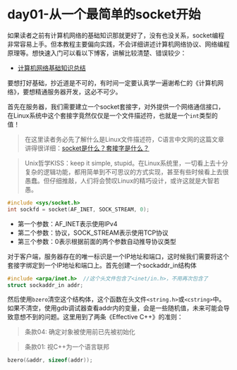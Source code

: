 # day01-从一个最简单的socket开始

如果读者之前有计算机网络的基础知识那就更好了，没有也没关系，socket编程非常容易上手。但本教程主要偏向实践，不会详细讲述计算机网络协议、网络编程原理等。想快速入门可以看以下博客，讲解比较清楚、错误较少：

- [计算机网络基础知识总结](https://www.runoob.com/w3cnote/summary-of-network.html)

要想打好基础，抄近道是不可的，有时间一定要认真学一遍谢希仁的《计算机网络》，要想精通服务器开发，这必不可少。

首先在服务器，我们需要建立一个socket套接字，对外提供一个网络通信接口，在Linux系统中这个套接字竟然仅仅是一个文件描述符，也就是一个`int`类型的值！

> 在这里读者务必先了解什么是Linux文件描述符，C语言中文网的这篇文章讲得很详细：[socket是什么？套接字是什么？](http://c.biancheng.net/view/2123.html)

> Unix哲学KISS：keep it simple, stupid。在Linux系统里，一切看上去十分复杂的逻辑功能，都用简单到不可思议的方式实现，甚至有些时候看上去很愚蠢。但仔细推敲，人们将会赞叹Linux的精巧设计，或许这就是大智若愚。

```c++
#include <sys/socket.h>
int sockfd = socket(AF_INET, SOCK_STREAM, 0);
```
- 第一个参数：AF_INET表示使用IPv4
- 第二个参数：协议，SOCK_STREAM表示使用TCP协议
- 第三个参数：0表示根据前面的两个参数自动推导协议类型

对于客户端，服务器存在的唯一标识是一个IP地址和端口，这时候我们需要将这个套接字绑定到一个IP地址和端口上。首先创建一个sockaddr_in结构体

```c++
#include <arpa/inet.h>  //这个头文件包含了<inet/in.h>，不用再次包含了
struct sockaddr_in addr;
```
然后使用`bzero`清空这个结构体，这个函数在头文件`<string.h>`或`<cstring>`中。如果不清空，使用gdb调试器查看addr内的变量，会是一些随机值，未来可能会导致意想不到的问题。这里用到了两条《Effective C++》的准则：
> 条款04: 确定对象被使用前已先被初始化

> 条款01: 视C++为一个语言联邦

```c++
bzero(&addr, sizeof(addr));
```